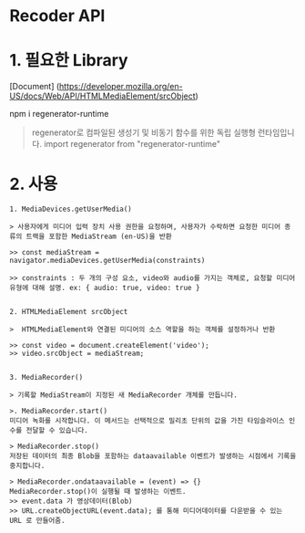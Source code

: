 Recoder API
======

# 1. 필요한 Library

[Document] (https://developer.mozilla.org/en-US/docs/Web/API/HTMLMediaElement/srcObject)

npm i regenerator-runtime
> regenerator로 컴파일된 생성기 및 비동기 함수를 위한 독립 실행형 런타임입니다.
> import regenerator from "regenerator-runtime"

# 2. 사용
    
    1. MediaDevices.getUserMedia()

    > 사용자에게 미디어 입력 장치 사용 권한을 요청하며, 사용자가 수락하면 요청한 미디어 종류의 트랙을 포함한 MediaStream (en-US)을 반환

    >> const mediaStream = navigator.mediaDevices.getUserMedia(constraints)

    >> constraints : 두 개의 구성 요소, video와 audio를 가지는 객체로, 요청할 미디어 유형에 대해 설명. ex: { audio: true, video: true }


    2. HTMLMediaElement srcObject

    >  HTMLMediaElement와 연결된 미디어의 소스 역할을 하는 객체를 설정하거나 반환

    >> const video = document.createElement('video');
    >> video.srcObject = mediaStream;


    3. MediaRecorder()

    > 기록할 MediaStream이 지정된 새 MediaRecorder 개체를 만듭니다.

    >. MediaRecorder.start()
    미디어 녹화를 시작합니다. 이 메서드는 선택적으로 밀리초 단위의 값을 가진 타임슬라이스 인수를 전달할 수 있습니다.

    > MediaRecorder.stop()
    저장된 데이터의 최종 Blob을 포함하는 dataavailable 이벤트가 발생하는 시점에서 기록을 중지합니다.

    > MediaRecorder.ondataavailable = (event) => {}
    MediaRecorder.stop()이 실행될 때 발생하는 이벤트.
    >> event.data 가 영상데이터(Blob)
    >> URL.createObjectURL(event.data); 를 통해 미디어데이터를 다운받을 수 있는 URL 로 만들어줌.